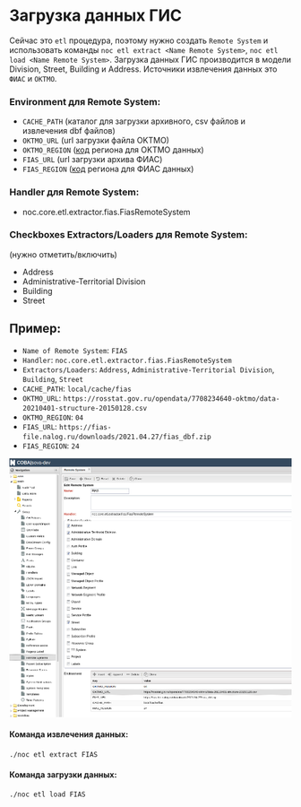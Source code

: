 # Загрузка данных ГИС

Сейчас это `etl` процедура, поэтому нужно создать `Remote System` и использовать команды `noc etl extract <Name Remote System>`, `noc etl load <Name Remote System>`.
Загрузка данных ГИС производится в модели Division, Street, Building и Address.
Источники извлечения данных это `ФИАС` и `OKTMO`.

### Environment для Remote System:

- `CACHE_PATH` (каталог для загрузки архивного, csv файлов и извлечения dbf файлов)
- `OKTMO_URL` (url загрузки файла OKTMO)
- `OKTMO_REGION` ([код](oktmo_region_codes.md) региона для OKTMO данных)
- `FIAS_URL` (url загрузки архива ФИАС)
- `FIAS_REGION` ([код](fias_region_codes.md) региона для ФИАС данных)

### Handler для Remote System:

- noc.core.etl.extractor.fias.FiasRemoteSystem

### Checkboxes Extractors/Loaders для Remote System:
(нужно отметить/включить)

- Address
- Administrative-Territorial Division
- Building
- Street

## Пример:

- `Name of Remote System`: `FIAS`
- `Handler`: `noc.core.etl.extractor.fias.FiasRemoteSystem`
- `Extractors/Loaders`: `Address`, `Administrative-Territorial Division`, `Building`, `Street`
- `CACHE_PATH`: `local/cache/fias`
- `OKTMO_URL`: `https://rosstat.gov.ru/opendata/7708234640-oktmo/data-20210401-structure-20150128.csv`
- `OKTMO_REGION`: `04`
- `FIAS_URL`: `https://fias-file.nalog.ru/downloads/2021.04.27/fias_dbf.zip`
- `FIAS_REGION`: `24`

![fias](fias-remote-system-scr.png)

#### Команда извлечения данных:

```angular2html
./noc etl extract FIAS
```

#### Команда загрузки данных:

```angular2html
./noc etl load FIAS
```
